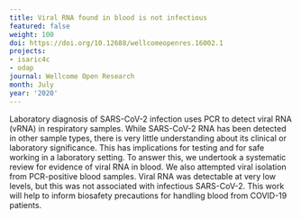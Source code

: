 ```yaml
---
title: Viral RNA found in blood is not infectious
featured: false
weight: 100
doi: https://doi.org/10.12688/wellcomeopenres.16002.1
projects:
- isaric4c
- odap
journal: Wellcome Open Research
month: July
year: '2020'
---
```




Laboratory diagnosis of SARS-CoV-2 infection uses PCR to detect viral
RNA (vRNA) in respiratory samples. While SARS-CoV-2 RNA has been
detected in other sample types, there is very little understanding about
its clinical or laboratory significance. This has implications for
testing and for safe working in a laboratory setting. To answer this, we
undertook a systematic review for evidence of viral RNA in blood. We
also attempted viral isolation from PCR-positive blood samples. Viral
RNA was detectable at very low levels, but this was not associated with
infectious SARS-CoV-2. This work will help to inform biosafety
precautions for handling blood from COVID-19 patients.
